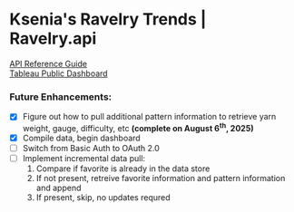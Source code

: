 # Ksenia's Ravelry Trends | Ravelry.api

[API Reference Guide](https://www.ravelry.com/api)  
[Tableau Public Dashboard](https://public.tableau.com/app/profile/ksenia.bukshtynova/viz/RavelryTrends/RavelryTrends)

### Future Enhancements:
- [x] Figure out how to pull additional pattern information to retrieve yarn weight, gauge, difficulty, etc **(complete on August 6<sup>th</sup>, 2025)**
- [x] Compile data, begin dashboard 
- [ ] Switch from Basic Auth to OAuth 2.0
- [ ] Implement incremental data pull:
	1.  Compare if favorite is already in the data store
	2.  If not present, retreive favorite information and pattern information and append
	3.  If present, skip, no updates requred